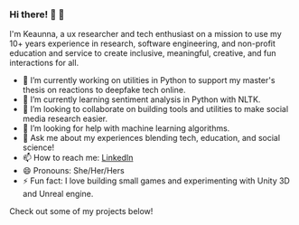 ### Hi there! 👋 👋 

I'm Keaunna, a ux researcher and tech enthusiast on a mission to use my 10+ years experience in research, software engineering, and non-profit education and service to create inclusive, meaningful, creative, and fun interactions for all.

- 🔭 I’m currently working on utilities in Python to support my master's thesis on reactions to deepfake tech online.
- 🌱 I’m currently learning sentiment analysis in Python with NLTK. 
- 👯 I’m looking to collaborate on building tools and utilities to make social media research easier. 
- 🤔 I’m looking for help with machine learning algorithms. 
- 💬 Ask me about my experiences blending tech, education, and social science! 
- 📫 How to reach me:  [LinkedIn](https://www.linkedin.com/in/keaunnacleveland/)
- 😄 Pronouns: She/Her/Hers
- ⚡ Fun fact: I love building small games and experimenting with Unity 3D and Unreal engine.

Check out some of my projects below!

